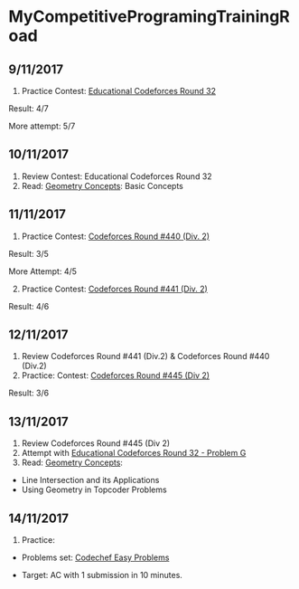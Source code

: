 # MyCompetitiveProgramingTrainingRoad

## 9/11/2017

1. Practice
Contest: [Educational Codeforces Round 32](http://codeforces.com/contest/888)

Result: 4/7

More attempt: 5/7

## 10/11/2017

1. Review Contest: Educational Codeforces Round 32 
2. Read: [Geometry Concepts](https://www.topcoder.com/community/data-science/data-science-tutorials/geometry-concepts-basic-concepts/): Basic Concepts

## 11/11/2017

1. Practice
Contest: [Codeforces Round #440 (Div. 2)](http://codeforces.com/contest/872)

Result: 3/5

More Attempt: 4/5

2. Practice
Contest: [Codeforces Round #441 (Div. 2)](http://codeforces.com/contest/876)

Result: 4/6

## 12/11/2017

1. Review Codeforces Round #441 (Div.2) & Codeforces Round #440 (Div.2)
2. Practice:
Contest: [Codeforces Round #445 (Div  2)](http://codeforces.com/contest/890)

Result: 3/6

## 13/11/2017

1. Review Codeforces Round #445 (Div  2)
2. Attempt with [Educational Codeforces Round 32 - Problem G](http://codeforces.com/contest/888/problem/G)
3. Read: [Geometry Concepts](https://www.topcoder.com/community/data-science/data-science-tutorials/geometry-concepts-basic-concepts/):
- Line Intersection and its Applications 
- Using Geometry in Topcoder Problems

## 14/11/2017

1. Practice:
- Problems set: [Codechef Easy Problems](https://www.codechef.com/problems/easy?sort_by=SuccessfulSubmission&sorting_order=desc)

- Target: AC with 1 submission in 10 minutes.

